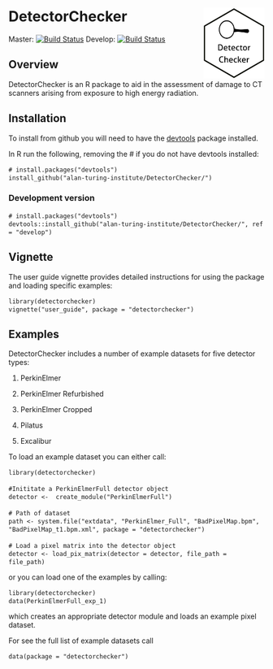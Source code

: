 # DetectorChecker <a><img src='logo_hex.png' align="right" height="139" /></a>

Master: [![Build Status](https://travis-ci.com/alan-turing-institute/DetectorChecker.svg?token=zxQwzfsqCyEouTqXAVUn&branch=master)](https://travis-ci.com/alan-turing-institute/DetectorChecker) Develop: [![Build Status](https://travis-ci.com/alan-turing-institute/DetectorChecker.svg?token=zxQwzfsqCyEouTqXAVUn&branch=develop)](https://travis-ci.com/alan-turing-institute/DetectorChecker)


## Overview

DetectorChecker is an R package to aid in the assessment of damage to CT scanners arising from exposure to high energy radiation.


## Installation 

To install from github you will need to have the [devtools](https://github.com/r-lib/devtools) package installed.

In R run the following, removing the # if you do not have devtools installed:

```
# install.packages("devtools")
install_github("alan-turing-institute/DetectorChecker/")
```

### Development version

```
# install.packages("devtools")
devtools::install_github("alan-turing-institute/DetectorChecker/", ref = "develop")
```

## Vignette

The user guide vignette provides detailed instructions for using the package and loading specific examples:
```
library(detectorchecker)
vignette("user_guide", package = "detectorchecker")
```


## Examples
DetectorChecker includes a number of example datasets for five detector types:

1. PerkinElmer
 
2. PerkinElmer Refurbished 

3. PerkinElmer Cropped 

4. Pilatus 

5. Excalibur 

To load an example dataset you can either call:
```
library(detectorchecker)

#Inititate a PerkinElmerFull detector object
detector <-  create_module("PerkinElmerFull") 

# Path of dataset
path <- system.file("extdata", "PerkinElmer_Full", "BadPixelMap.bpm", "BadPixelMap_t1.bpm.xml", package = "detectorchecker")

# Load a pixel matrix into the detector object
detector <- load_pix_matrix(detector = detector, file_path = file_path) 
```

or you can load one of the examples by calling:

```
library(detectorchecker)
data(PerkinElmerFull_exp_1)
```

which creates an appropriate detector module and loads an example pixel dataset.

For see the full list of example datasets call

```
data(package = "detectorchecker")
```
